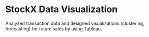 
<h1>StockX Data Visualization</h1>
<p>Analyzed transaction data and designed visualizations (clustering, forecasting) for future sales by using Tableau. </p>
